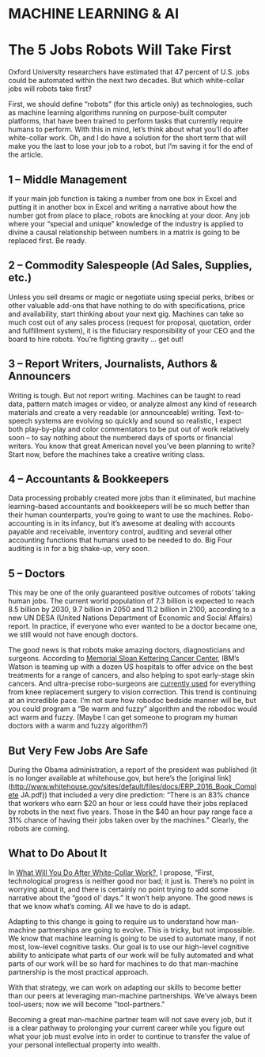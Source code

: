 # MACHINE LEARNING & AI

# The 5 Jobs Robots Will Take First

Oxford University researchers have estimated that 47 percent of U.S. jobs could be automated within the next two decades. But which white-collar jobs will robots take first?

First, we should define “robots” \(for this article only\) as technologies, such as machine learning algorithms running on purpose-built computer platforms, that have been trained to perform tasks that currently require humans to perform. With this in mind, let’s think about what you’ll do after white-collar work. Oh, and I do have a solution for the short term that will make you the last to lose your job to a robot, but I’m saving it for the end of the article.

## 1 – Middle Management

If your main job function is taking a number from one box in Excel and putting it in another box in Excel and writing a narrative about how the number got from place to place, robots are knocking at your door. Any job where your “special and unique” knowledge of the industry is applied to divine a causal relationship between numbers in a matrix is going to be replaced first. Be ready.

## 2 – Commodity Salespeople \(Ad Sales, Supplies, etc.\)

Unless you sell dreams or magic or negotiate using special perks, bribes or other valuable add-ons that have nothing to do with specifications, price and availability, start thinking about your next gig. Machines can take so much cost out of any sales process \(request for proposal, quotation, order and fulfillment system\), it is the fiduciary responsibility of your CEO and the board to hire robots. You’re fighting gravity … get out!

## 3 – Report Writers, Journalists, Authors & Announcers

Writing is tough. But not report writing. Machines can be taught to read data, pattern match images or video, or analyze almost any kind of research materials and create a very readable \(or announceable\) writing. Text-to-speech systems are evolving so quickly and sound so realistic, I expect both play-by-play and color commentators to be put out of work relatively soon – to say nothing about the numbered days of sports or financial writers. You know that great American novel you’ve been planning to write? Start now, before the machines take a creative writing class.

## 4 – Accountants & Bookkeepers

Data processing probably created more jobs than it eliminated, but machine learning–based accountants and bookkeepers will be so much better than their human counterparts, you’re going to want to use the machines. Robo-accounting is in its infancy, but it’s awesome at dealing with accounts payable and receivable, inventory control, auditing and several other accounting functions that humans used to be needed to do. Big Four auditing is in for a big shake-up, very soon.

## 5 – Doctors

This may be one of the only guaranteed positive outcomes of robots’ taking human jobs. The current world population of 7.3 billion is expected to reach 8.5 billion by 2030, 9.7 billion in 2050 and 11.2 billion in 2100, according to a new UN DESA \(United Nations Department of Economic and Social Affairs\) report. In practice, if everyone who ever wanted to be a doctor became one, we still would not have enough doctors.

The good news is that robots make amazing doctors, diagnosticians and surgeons. According to [Memorial Sloan Kettering Cancer Center](http://www.mskcc.org/about/innovative-collaborations/watson-oncology), IBM’s Watson is teaming up with a dozen US hospitals to offer advice on the best treatments for a range of cancers, and also helping to spot early-stage skin cancers. And ultra-precise robo-surgeons are [currently used](http://www.msn.com/en-us/money/careersandeducation/21-jobs-where-robots-are-already-replacing-humans/ss-BBv6yiU?pfr=1#image=4) for everything from knee replacement surgery to vision correction. This trend is continuing at an incredible pace. I’m not sure how robodoc bedside manner will be, but you could program a “Be warm and fuzzy” algorithm and the robodoc would act warm and fuzzy. \(Maybe I can get someone to program my human doctors with a warm and fuzzy algorithm?\)

## But Very Few Jobs Are Safe

During the Obama administration, a report of the president was published \(it is no longer available at whitehouse.gov, but here’s the [original link](http://www.whitehouse.gov/sites/default/files/docs/ERP_2016_Book_Complete JA.pdf)\) that included a very dire prediction: “There is an 83% chance that workers who earn $20 an hour or less could have their jobs replaced by robots in the next five years. Those in the $40 an hour pay range face a 31% chance of having their jobs taken over by the machines.” Clearly, the robots are coming.

## What to Do About It

In [What Will You Do After White-Collar Work?](http://www.shellypalmer.com/2015/08/what-will-you-do-after-white-collar-work/), I propose, “First, technological progress is neither good nor bad; it just is. There’s no point in worrying about it, and there is certainly no point trying to add some narrative about the “good ol’ days.” It won’t help anyone. The good news is that we know what’s coming. All we have to do is adapt.

Adapting to this change is going to require us to understand how man-machine partnerships are going to evolve. This is tricky, but not impossible. We know that machine learning is going to be used to automate many, if not most, low-level cognitive tasks. Our goal is to use our high-level cognitive ability to anticipate what parts of our work will be fully automated and what parts of our work will be so hard for machines to do that man-machine partnership is the most practical approach.

With that strategy, we can work on adapting our skills to become better than our peers at leveraging man-machine partnerships. We’ve always been tool-users; now we will become "tool-partners."

Becoming a great man-machine partner team will not save every job, but it is a clear pathway to prolonging your current career while you figure out what your job must evolve into in order to continue to transfer the value of your personal intellectual property into wealth.

